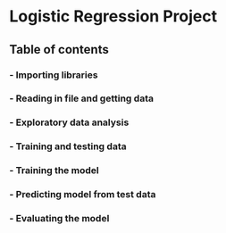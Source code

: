 # Logistic Regression Project
## **Table of contents**
### - Importing libraries
### - Reading in file and getting data
### - Exploratory data analysis
### - Training and testing data 
### - Training the model
### - Predicting model from test data
### - Evaluating the model
